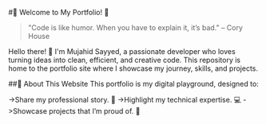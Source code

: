 
#🌟 Welcome to My Portfolio! 🌟
>"Code is like humor. When you have to explain it, it’s bad." – Cory House

Hello there! 👋 I'm Mujahid Sayyed, a passionate developer who loves turning ideas into clean, efficient, and creative code. This repository is home to the portfolio site where I showcase my journey, skills, and projects.

##🚀 About This Website
This portfolio is my digital playground, designed to:

->Share my professional story. 📝
->Highlight my technical expertise. 💻
->Showcase projects that I’m proud of. 🚀
